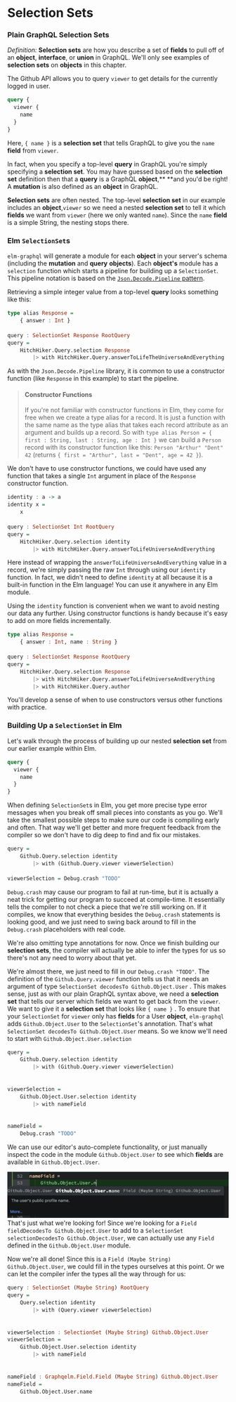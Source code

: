# Selection Sets

### Plain GraphQL Selection Sets

_Definition:_ **Selection sets** are how you describe a set of **fields** to pull off of an **object**, **interface**, or **union** in GraphQL. We'll only see examples of **selection sets** on **objects** in this chapter.

The Github API allows you to query `viewer` to get details for the currently logged in user.

```graphql
query {
  viewer {
    name
  }
}
```

Here, `{ name }` is a **selection set** that tells GraphQL to give you the `name` **field** from `viewer`.

In fact, when you specify a top-level **query** in GraphQL you're simply specifying a **selection set**. You may have guessed based on the **selection set** definition then that a **query** is a GraphQL **object**,** **and you'd be right! A **mutation** is also defined as an **object** in GraphQL.

**Selection sets** are often nested. The top-level **selection set** in our example includes an **object**,`viewer` so we need a nested **selection set** to tell it which **fields** we want from `viewer` \(here we only wanted `name`\). Since the `name` **field** is a simple String, the nesting stops there.

### Elm `SelectionSet`s

`elm-graphql` will generate a module for each **object** in your server's schema \(including the **mutation** and **query** **objects**\). Each **object's** module has a `selection` function which starts a pipeline for building up a `SelectionSet`. This pipeline notation is based on the [`Json.Decode.Pipeline` pattern](https://github.com/NoRedInk/elm-decode-pipeline).

Retrieving a simple integer value from a top-level **query** looks something like this:

```haskell
type alias Response = 
    { answer : Int }

query : SelectionSet Response RootQuery
query =
    HitchHiker.Query.selection Response
        |> with HitchHiker.Query.answerToLifeTheUniverseAndEverything
```

As with the `Json.Decode.Pipeline` library, it is common to use a constructor function \(like `Response` in this example\) to start the pipeline.

> #### Constructor Functions
>
> If you're not familiar with constructor functions in Elm, they come for free when we create a type alias for a record. It is just a function with the same name as the type alias that takes each record attribute as an argument and builds up a record. So with `type alias Person = { first : String, last : String, age : Int }` we can build a `Person` record with its constructor function like this: `Person "Arthur" "Dent" 42` \(returns `{ first = "Arthur", last = "Dent", age = 42 }`\).

We don't have to use constructor functions, we could have used any function that takes a single `Int`  argument in place of the `Response` constructor function.

```haskell
identity : a -> a
identity x =
    x

query : SelectionSet Int RootQuery
query =
    HitchHiker.Query.selection identity
        |> with HitchHiker.Query.answerToLifeUniverseAndEverything
```

Here instead of wrapping the `answerToLifeUniverseAndEverything` value in a record, we're simply passing the raw `Int` through using our `identity` function. In fact, we didn't need to define `identity`  at all because it is a built-in function in the Elm language! You can use it anywhere in any Elm module.

Using the `identity` function is convenient when we want to avoid nesting our data any further. Using constructor functions is handy because it's easy to add on more fields incrementally.

```haskell
type alias Response = 
    { answer : Int, name : String }

query : SelectionSet Response RootQuery
query =
    HitchHiker.Query.selection Response
        |> with HitchHiker.Query.answerToLifeUniverseAndEverything
        |> with HitchHiker.Query.author
```

You'll develop a sense of when to use constructors versus other functions with practice.

### Building Up a `SelectionSet` in Elm

Let's walk through the process of building up our nested **selection set** from our earlier example within Elm.

```graphql
query {
  viewer {
    name
  }
}
```

When defining `SelectionSet`s in Elm, you get more precise type error messages when you break off small pieces into constants as you go. We'll take the smallest possible steps to make sure our code is compiling early and often. That way we'll get better and more frequent feedback from the compiler so we don't have to dig deep to find and fix our mistakes.

```haskell
query =
    Github.Query.selection identity
        |> with (Github.Query.viewer viewerSelection)

viewerSelection = Debug.crash "TODO"
```

`Debug.crash` may cause our program to fail at run-time, but it is actually a neat trick for getting our program to succeed at compile-time. It essentially tells the compiler to not check a piece that we're still working on. If it compiles, we know that everything besides the `Debug.crash` statements is looking good, and we just need to swing back around to fill in the `Debug.crash` placeholders with real code.

We're also omitting type annotations for now. Once we finish building our **selection sets**, the compiler will actually be able to infer the types for us so there's not any need to worry about that yet.

We're almost there, we just need to fill in our `Debug.crash "TODO"`. The definition of the `Github.Query.viewer` function tells us that it needs an argument of type `SelectionSet decodesTo Github.Object.User` . This makes sense, just as with our plain GraphQL syntax above, we need a **selection set** that tells our server which fields we want to get back from the `viewer`. We want to give it a **selection set** that looks like `{ name }` . To ensure that your `SelectionSet` for `viewer` only has **fields** for a User **object**, `elm-graphql`  adds `Github.Object.User` to the `SelectionSet`'s annotation. That's what `SelectionSet decodesTo Github.Object.User` means. So we know we'll need to start with `Github.Object.User.selection`

```haskell
query =
    Github.Query.selection identity
        |> with (Github.Query.viewer viewerSelection)


viewerSelection =
    Github.Object.User.selection identity
        |> with nameField


nameField =
    Debug.crash "TODO"
```

We can use our editor's auto-complete functionality, or just manually inspect the code in the module `Github.Object.User` to see which **fields** are available in `Github.Object.User`.

![](/assets/nameField.png)That's just what we're looking for! Since we're looking for a `Field fieldDecodesTo Github.Object.User`  to add to a `SelectionSet selectionDecodesTo Github.Object.User`, we can actually use any `Field` defined in the `Github.Object.User` module.

Now we're all done! Since this is a `Field (Maybe String) Github.Object.User`, we could fill in the types ourselves at this point. Or we can let the compiler infer the types all the way through for us:

```haskell
query : SelectionSet (Maybe String) RootQuery
query =
    Query.selection identity
        |> with (Query.viewer viewerSelection)


viewerSelection : SelectionSet (Maybe String) Github.Object.User
viewerSelection =
    Github.Object.User.selection identity
        |> with nameField


nameField : Graphqelm.Field.Field (Maybe String) Github.Object.User
nameField =
    Github.Object.User.name
```



